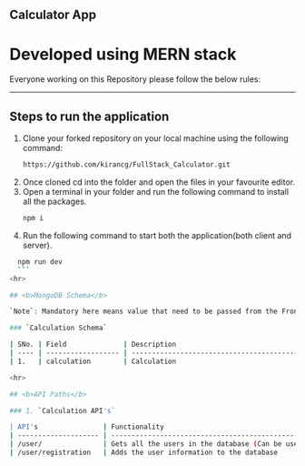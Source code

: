 ## Calculator App

# Developed using MERN stack

Everyone working on this Repository please follow the below rules:

<hr>

## <b>Steps to run the application</b>

1.  Clone your forked repository on your local machine using the following command:
    ```bash
    https://github.com/kirancg/FullStack_Calculator.git
    ```
2.  Once cloned cd into the folder and open the files in your favourite editor.
3.  Open a terminal in your folder and run the following command to install all the packages.
    ```bash
    npm i
    ```
4. Run the following command to start both the application(both client and server).
  ```bash
    npm run dev
    ```
<hr>

## <b>MongoDB Schema</b>

`Note`: Mandatory here means value that need to be passed from the Front end. There are certain values that are mandatory but need not be passed from the front end and is handled by the api itself.

### `Calculation Schema`

| SNo. | Field              | Description                                                                      | Mandatory | Field Type |
| ---- | ------------------ | -------------------------------------------------------------------------------- | --------- | ---------- |
| 1.   | calculation        | Calculation                                                                      | Yes       | String     |

<hr>

## <b>API Paths</b>

### 1. `Calculation API's`

| API's                | Functionality                                                                                                               | Example                                       | Method | Requires token authentication |
| -------------------- | --------------------------------------------------------------------------------------------------------------------------- | --------------------------------------------- | ------ | ----------------------------- |
| /user/               | Gets all the users in the database (Can be used for analytical purposes)                                                    | http://localhost:8000/api               | GET    | No                            |
| /user/registration   | Adds the user information to the database                                                                                   | http://localhost:8000/api                | POST   | No                            |

